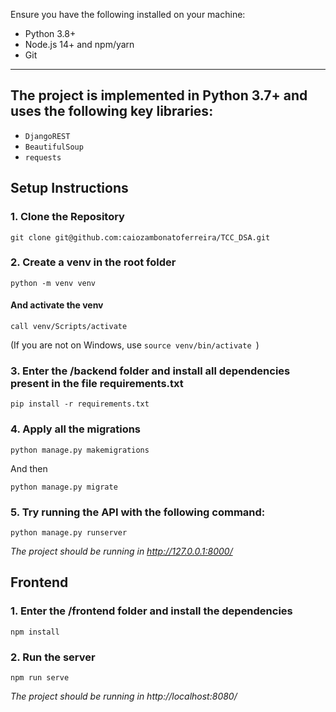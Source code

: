 Ensure you have the following installed on your machine:

- Python 3.8+
- Node.js 14+ and npm/yarn
- Git

---

## The project is implemented in Python 3.7+ and uses the following key libraries:

- `DjangoREST`
- `BeautifulSoup`
- `requests`

## Setup Instructions

### 1. Clone the Repository

`git clone git@github.com:caiozambonatoferreira/TCC_DSA.git`

### 2. Create a venv in the root folder

`python -m venv venv`

#### And activate the venv

`call venv/Scripts/activate`

(If you are not on Windows, use `source venv/bin/activate `)

### 3. Enter the /backend folder and install all dependencies present in the file requirements.txt

`pip install -r requirements.txt`

### 4. Apply all the migrations

`python manage.py makemigrations`

And then 

`python manage.py migrate`

### 5. Try running the API with the following command:

`python manage.py runserver`

*The project should be running in http://127.0.0.1:8000/*

## Frontend

### 1. Enter the /frontend folder and install the dependencies

`npm install`

### 2. Run the server

`npm run serve`

*The project should be running in http://localhost:8080/*

